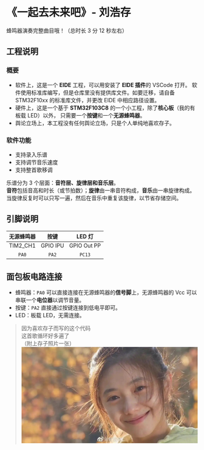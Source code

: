 
# 《一起去未来吧》- 刘浩存

蜂鸣器演奏完整曲目哦！（总时长 3 分 12 秒左右）

## 工程说明

### 概要

- 软件上，这是一个 **EIDE** 工程，可以用安装了 **EIDE 插件**的 VSCode 打开。
软件使用标准库编写，但是仓库里没有提供库文件。如要迁移，请自备 STM32F10xx 的标准库文件，并更改 EIDE 中相应路径设置。
- 硬件上，这是一个基于 **STM32F103C8** 的一个小工程，除了**核心板**（我的有板载 LED）以外，
只需要一个**按键**和一个**无源蜂鸣器**。
- 舆论立场上，本工程没有任何舆论立场，只是个人单纯地喜欢存子。

### 软件功能

- 支持录入乐谱
- 支持调节音乐速度
- 支持整首歌移调

乐谱分为 3 个层面：**音符层、旋律层和音乐层**。  
**音符**包括音高和时长（或节拍数）；**旋律**由一串音符构成，**音乐**由一串旋律构成。  
当旋律反复时可以只写一遍，然后在音乐中重复该旋律，以节省存储空间。

## 引脚说明

| 无源蜂鸣器 | 按键 | LED 灯 |
|:---:|:---:|:---:|
| TIM2_CH1 | GPIO IPU | GPIO Out PP |
| `PA0` | `PA2` | `PC13` |

## 面包板电路连接

- 蜂鸣器：`PA0` 可以直接连接在无源蜂鸣器的**信号脚**上，无源蜂鸣器的 Vcc 可以串联一个**电位器**以调节音量。
- 按键：`PA2` 直接通过按键连接到低电平即可。
- LED：板载 LED，无需连接。

> 因为喜欢存子而写的这个代码  
> 这首歌循环好多遍了  
> （附上存子照片一张）  
> ![刘浩存](./Image/LHC.jpg)
